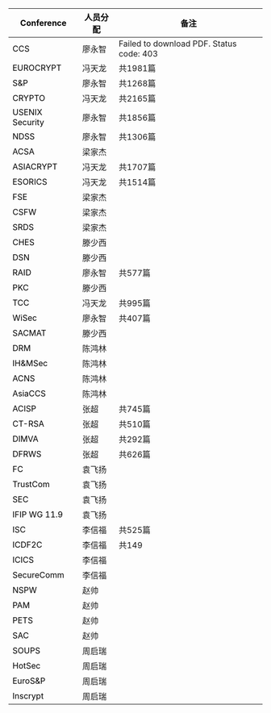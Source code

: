 | **<font style="color:black;">Conference</font>** | **<font style="color:black;">人员分配</font>** | **<font style="color:black;">备注</font>** |
| --- | --- | --- |
| <font style="color:black;">CCS</font> | 廖永智 |Failed to download PDF. Status code: 403|
| <font style="color:black;">EUROCRYPT</font> | 冯天龙 | 共1981篇 |
| <font style="color:black;">S&P</font> | 廖永智 |共1268篇 |
| <font style="color:black;">CRYPTO</font> | 冯天龙 | 共2165篇 |
| <font style="color:black;">USENIX Security</font> | 廖永智 |共1856篇 |
| <font style="color:black;">NDSS</font> | 廖永智 | 共1306篇 |
| <font style="color:black;">ACSA</font> | 梁家杰 | |
| <font style="color:black;">ASIACRYPT</font> | 冯天龙 | 共1707篇 |
| <font style="color:black;">ESORICS</font> | 冯天龙 | 共1514篇 |
| <font style="color:black;">FSE</font> | 梁家杰 | |
| <font style="color:black;">CSFW</font> | 梁家杰 | |
| <font style="color:black;">SRDS</font> | 梁家杰 | |
| <font style="color:black;">CHES</font> | 滕少西 | |
| <font style="color:black;">DSN</font> | 滕少西 | |
| <font style="color:black;">RAID</font> | 廖永智 |共577篇 |
| <font style="color:black;">PKC</font> | 滕少西 | |
| <font style="color:black;">TCC</font> | 冯天龙 | 共995篇 |
| <font style="color:black;">WiSec</font> | 廖永智 |共407篇 |
| <font style="color:black;">SACMAT</font> | 滕少西 | |
| <font style="color:black;">DRM</font> | 陈鸿林 | |
| <font style="color:black;">IH&MSec</font> | 陈鸿林 | |
| <font style="color:black;">ACNS</font> | 陈鸿林 | |
| <font style="color:black;">AsiaCCS</font> | 陈鸿林 | |
| <font style="color:black;">ACISP</font> | 张超 | 共745篇|
| <font style="color:black;">CT-RSA</font> | 张超 | 共510篇|
| <font style="color:black;">DIMVA</font> | 张超 | 共292篇|
| <font style="color:black;">DFRWS</font> | 张超 | 共626篇|
| <font style="color:black;">FC</font> | 袁飞扬 | |
| <font style="color:black;">TrustCom</font> | 袁飞扬 | |
| <font style="color:black;">SEC</font> | 袁飞扬 | |
| <font style="color:black;">IFIP WG 11.9</font> | 袁飞扬 | |
| <font style="color:black;">ISC</font> | 李信福 | 共525篇 |
| <font style="color:black;">ICDF2C</font> | 李信福 | 共149 |
| <font style="color:black;">ICICS</font> | 李信福 | |
| <font style="color:black;">SecureComm</font> | 李信福 | |
| <font style="color:black;">NSPW</font> | 赵帅 | |
| <font style="color:black;">PAM</font> | 赵帅 | |
| <font style="color:black;">PETS</font> | 赵帅 | |
| <font style="color:black;">SAC</font> | 赵帅 | |
| <font style="color:black;">SOUPS</font> | 周启瑞 | |
| <font style="color:black;">HotSec</font> | 周启瑞 | |
| <font style="color:black;">EuroS&P</font> | 周启瑞 | |
| <font style="color:black;">Inscrypt</font> | 周启瑞 | |


